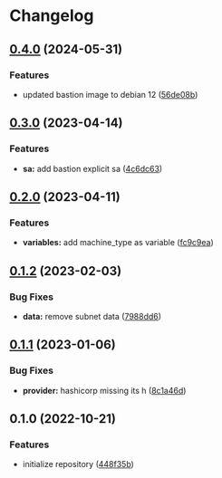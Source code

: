 # Changelog

## [0.4.0](https://github.com/padok-team/terraform-google-bastion/compare/v0.3.0...v0.4.0) (2024-05-31)


### Features

* updated bastion image to debian 12 ([56de08b](https://github.com/padok-team/terraform-google-bastion/commit/56de08bbd852e59769afaf0b231b4abdf8f67fe7))

## [0.3.0](https://github.com/padok-team/terraform-google-bastion/compare/v0.2.0...v0.3.0) (2023-04-14)


### Features

* **sa:** add bastion explicit sa ([4c6dc63](https://github.com/padok-team/terraform-google-bastion/commit/4c6dc63af7a0896973ad88334f523de459ac12b8))

## [0.2.0](https://github.com/padok-team/terraform-google-bastion/compare/v0.1.2...v0.2.0) (2023-04-11)


### Features

* **variables:** add machine_type as variable ([fc9c9ea](https://github.com/padok-team/terraform-google-bastion/commit/fc9c9ea3816c61caf675c55cd57f32ebed7bcf5c))

## [0.1.2](https://github.com/padok-team/terraform-google-bastion/compare/v0.1.1...v0.1.2) (2023-02-03)


### Bug Fixes

* **data:** remove subnet data ([7988dd6](https://github.com/padok-team/terraform-google-bastion/commit/7988dd609c639a74d1c47b4be72b6b8834126b3a))

## [0.1.1](https://github.com/padok-team/terraform-google-bastion/compare/v0.1.0...v0.1.1) (2023-01-06)


### Bug Fixes

* **provider:** hashicorp missing its h ([8c1a46d](https://github.com/padok-team/terraform-google-bastion/commit/8c1a46dbff2202c307585435202e0eef945ef44e))

## 0.1.0 (2022-10-21)


### Features

* initialize repository ([448f35b](https://github.com/padok-team/terraform-google-bastion/commit/448f35b529161332f28f9c87527251c191d57bf8))

